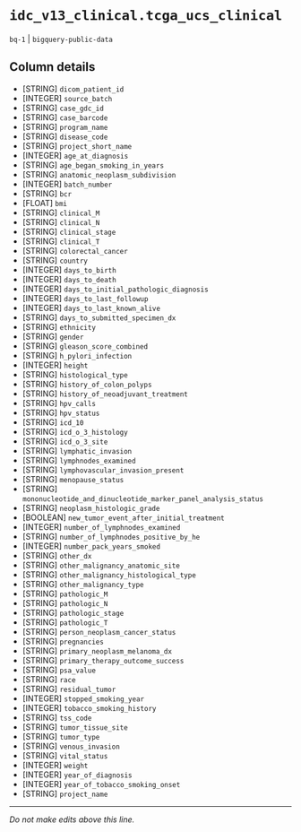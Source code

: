 # `idc_v13_clinical.tcga_ucs_clinical`
`bq-1` | `bigquery-public-data`

## Column details
* [STRING]    `dicom_patient_id`
* [INTEGER]   `source_batch`
* [STRING]    `case_gdc_id`
* [STRING]    `case_barcode`
* [STRING]    `program_name`
* [STRING]    `disease_code`
* [STRING]    `project_short_name`
* [INTEGER]   `age_at_diagnosis`
* [STRING]    `age_began_smoking_in_years`
* [STRING]    `anatomic_neoplasm_subdivision`
* [INTEGER]   `batch_number`
* [STRING]    `bcr`
* [FLOAT]     `bmi`
* [STRING]    `clinical_M`
* [STRING]    `clinical_N`
* [STRING]    `clinical_stage`
* [STRING]    `clinical_T`
* [STRING]    `colorectal_cancer`
* [STRING]    `country`
* [INTEGER]   `days_to_birth`
* [INTEGER]   `days_to_death`
* [INTEGER]   `days_to_initial_pathologic_diagnosis`
* [INTEGER]   `days_to_last_followup`
* [INTEGER]   `days_to_last_known_alive`
* [STRING]    `days_to_submitted_specimen_dx`
* [STRING]    `ethnicity`
* [STRING]    `gender`
* [STRING]    `gleason_score_combined`
* [STRING]    `h_pylori_infection`
* [INTEGER]   `height`
* [STRING]    `histological_type`
* [STRING]    `history_of_colon_polyps`
* [STRING]    `history_of_neoadjuvant_treatment`
* [STRING]    `hpv_calls`
* [STRING]    `hpv_status`
* [STRING]    `icd_10`
* [STRING]    `icd_o_3_histology`
* [STRING]    `icd_o_3_site`
* [STRING]    `lymphatic_invasion`
* [STRING]    `lymphnodes_examined`
* [STRING]    `lymphovascular_invasion_present`
* [STRING]    `menopause_status`
* [STRING]    `mononucleotide_and_dinucleotide_marker_panel_analysis_status`
* [STRING]    `neoplasm_histologic_grade`
* [BOOLEAN]   `new_tumor_event_after_initial_treatment`
* [INTEGER]   `number_of_lymphnodes_examined`
* [STRING]    `number_of_lymphnodes_positive_by_he`
* [INTEGER]   `number_pack_years_smoked`
* [STRING]    `other_dx`
* [STRING]    `other_malignancy_anatomic_site`
* [STRING]    `other_malignancy_histological_type`
* [STRING]    `other_malignancy_type`
* [STRING]    `pathologic_M`
* [STRING]    `pathologic_N`
* [STRING]    `pathologic_stage`
* [STRING]    `pathologic_T`
* [STRING]    `person_neoplasm_cancer_status`
* [STRING]    `pregnancies`
* [STRING]    `primary_neoplasm_melanoma_dx`
* [STRING]    `primary_therapy_outcome_success`
* [STRING]    `psa_value`
* [STRING]    `race`
* [STRING]    `residual_tumor`
* [INTEGER]   `stopped_smoking_year`
* [INTEGER]   `tobacco_smoking_history`
* [STRING]    `tss_code`
* [STRING]    `tumor_tissue_site`
* [STRING]    `tumor_type`
* [STRING]    `venous_invasion`
* [STRING]    `vital_status`
* [INTEGER]   `weight`
* [INTEGER]   `year_of_diagnosis`
* [INTEGER]   `year_of_tobacco_smoking_onset`
* [STRING]    `project_name`

-------------------------------------------------------------------------------
*Do not make edits above this line.*
